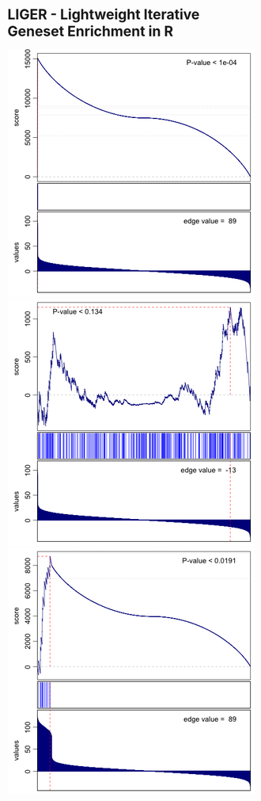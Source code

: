 # LIGER - Lightweight Iterative Geneset Enrichment in R

![](images/gsea1.png)
![](images/gsea2.png)
![](images/gsea3.png)